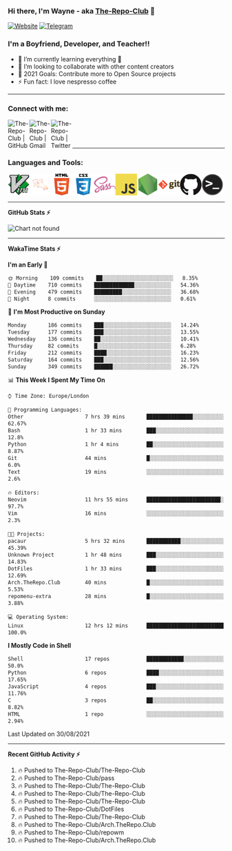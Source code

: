 ### Hi there, I'm Wayne - aka [The-Repo-Club][website] 👋

[![Website](https://img.shields.io/website?label=github.com/The-Repo-Club/&color=orange&style=flat-square&url=https://github.com/The-Repo-Club/)][website]
[![Telegram](https://img.shields.io/badge/Chat%20on-Telegram-orange.svg?color=orange&logo=telegram&style=flat-square)][telegram]

### I'm a Boyfriend, Developer, and Teacher!!

- 🌱 I’m currently learning everything 🤣
- 👯 I’m looking to collaborate with other content creators
- 🥅 2021 Goals: Contribute more to Open Source projects
- ⚡ Fun fact: I love nespresso coffee

---
### Connect with me:

[<img align="left" alt="The-Repo-Club | GitHub" width="50px" src="https://cdn.jsdelivr.net/npm/simple-icons@v3/icons/github.svg" />][website]
[<img align="left" alt="The-Repo-Club | Gmail" width="50px" src="https://cdn.jsdelivr.net/npm/simple-icons@v3/icons/gmail.svg" />][email]
[<img align="left" alt="The-Repo-Club | Twitter" width="50px" src="https://cdn.jsdelivr.net/npm/simple-icons@v3/icons/telegram.svg" />][telegram]

[website]: https://github.com/The-Repo-Club/
[email]: mailto:wayne6324@gmail.com
[telegram]: https://t.me/TheRepoClub

<br />
<br />
<br />

---
### Languages and Tools:

<img align="left" alt="Vim" width="50px" src="https://raw.githubusercontent.com/github/explore/80688e429a7d4ef2fca1e82350fe8e3517d3494d/topics/vim/vim.png" />
<img align="left" alt="Fish" width="50px" src="https://raw.githubusercontent.com/github/explore/80688e429a7d4ef2fca1e82350fe8e3517d3494d/topics/fish/fish.png" />
<img align="left" alt="HTML5" width="50px" src="https://raw.githubusercontent.com/github/explore/80688e429a7d4ef2fca1e82350fe8e3517d3494d/topics/html/html.png" />
<img align="left" alt="CSS3" width="50px" src="https://raw.githubusercontent.com/github/explore/80688e429a7d4ef2fca1e82350fe8e3517d3494d/topics/css/css.png" />
<img align="left" alt="Sass" width="50px" src="https://raw.githubusercontent.com/github/explore/80688e429a7d4ef2fca1e82350fe8e3517d3494d/topics/sass/sass.png" />
<img align="left" alt="JavaScript" width="50px" src="https://raw.githubusercontent.com/github/explore/80688e429a7d4ef2fca1e82350fe8e3517d3494d/topics/javascript/javascript.png" />
<img align="left" alt="Node.js" width="50px" src="https://raw.githubusercontent.com/github/explore/80688e429a7d4ef2fca1e82350fe8e3517d3494d/topics/nodejs/nodejs.png" />
<img align="left" alt="Git" width="50px" src="https://raw.githubusercontent.com/github/explore/80688e429a7d4ef2fca1e82350fe8e3517d3494d/topics/git/git.png" />
<img align="left" alt="GitHub" width="50px" src="https://raw.githubusercontent.com/github/explore/78df643247d429f6cc873026c0622819ad797942/topics/github/github.png" />
<img align="left" alt="Terminal" width="50px" src="https://raw.githubusercontent.com/github/explore/80688e429a7d4ef2fca1e82350fe8e3517d3494d/topics/terminal/terminal.png" />

<br />
<br />
<br />

---

**GitHub Stats ⚡**

![Chart not found](https://github-readme-stats.vercel.app/api?username=The-Repo-Club&theme=tokyonight&show_icons=true&count_private=true&hide_border=true&include_all_commits=true&custom_title=The-Repo-Club%27s+GitHub+Stats)


---

**WakaTime Stats ⚡**

<!--START_SECTION:waka-->
**I'm an Early 🐤** 

```text
🌞 Morning    109 commits    ██░░░░░░░░░░░░░░░░░░░░░░░   8.35% 
🌆 Daytime    710 commits    █████████████░░░░░░░░░░░░   54.36% 
🌃 Evening    479 commits    █████████░░░░░░░░░░░░░░░░   36.68% 
🌙 Night      8 commits      ░░░░░░░░░░░░░░░░░░░░░░░░░   0.61%

```
📅 **I'm Most Productive on Sunday** 

```text
Monday       186 commits    ███░░░░░░░░░░░░░░░░░░░░░░   14.24% 
Tuesday      177 commits    ███░░░░░░░░░░░░░░░░░░░░░░   13.55% 
Wednesday    136 commits    ██░░░░░░░░░░░░░░░░░░░░░░░   10.41% 
Thursday     82 commits     █░░░░░░░░░░░░░░░░░░░░░░░░   6.28% 
Friday       212 commits    ████░░░░░░░░░░░░░░░░░░░░░   16.23% 
Saturday     164 commits    ███░░░░░░░░░░░░░░░░░░░░░░   12.56% 
Sunday       349 commits    ██████░░░░░░░░░░░░░░░░░░░   26.72%

```


📊 **This Week I Spent My Time On** 

```text
⌚︎ Time Zone: Europe/London

💬 Programming Languages: 
Other                    7 hrs 39 mins       ███████████████░░░░░░░░░░   62.67% 
Bash                     1 hr 33 mins        ███░░░░░░░░░░░░░░░░░░░░░░   12.8% 
Python                   1 hr 4 mins         ██░░░░░░░░░░░░░░░░░░░░░░░   8.87% 
Git                      44 mins             █░░░░░░░░░░░░░░░░░░░░░░░░   6.0% 
Text                     19 mins             ░░░░░░░░░░░░░░░░░░░░░░░░░   2.6%

🔥 Editors: 
Neovim                   11 hrs 55 mins      ████████████████████████░   97.7% 
Vim                      16 mins             ░░░░░░░░░░░░░░░░░░░░░░░░░   2.3%

🐱‍💻 Projects: 
pacaur                   5 hrs 32 mins       ███████████░░░░░░░░░░░░░░   45.39% 
Unknown Project          1 hr 48 mins        ███░░░░░░░░░░░░░░░░░░░░░░   14.83% 
DotFiles                 1 hr 33 mins        ███░░░░░░░░░░░░░░░░░░░░░░   12.69% 
Arch.TheRepo.Club        40 mins             █░░░░░░░░░░░░░░░░░░░░░░░░   5.53% 
repomenu-extra           28 mins             █░░░░░░░░░░░░░░░░░░░░░░░░   3.88%

💻 Operating System: 
Linux                    12 hrs 12 mins      █████████████████████████   100.0%

```

**I Mostly Code in Shell** 

```text
Shell                    17 repos            ████████████░░░░░░░░░░░░░   50.0% 
Python                   6 repos             ████░░░░░░░░░░░░░░░░░░░░░   17.65% 
JavaScript               4 repos             ███░░░░░░░░░░░░░░░░░░░░░░   11.76% 
C                        3 repos             ██░░░░░░░░░░░░░░░░░░░░░░░   8.82% 
HTML                     1 repo              ░░░░░░░░░░░░░░░░░░░░░░░░░   2.94%

```



 Last Updated on 30/08/2021
<!--END_SECTION:waka-->

---

**Recent GitHub Activity :zap:**

<!--START_SECTION:activity-->
1. 🔥 Pushed to The-Repo-Club/The-Repo-Club
2. 🔥 Pushed to The-Repo-Club/pass
3. 🔥 Pushed to The-Repo-Club/The-Repo-Club
4. 🔥 Pushed to The-Repo-Club/The-Repo-Club
5. 🔥 Pushed to The-Repo-Club/The-Repo-Club
6. 🔥 Pushed to The-Repo-Club/DotFiles
7. 🔥 Pushed to The-Repo-Club/The-Repo-Club
8. 🔥 Pushed to The-Repo-Club/Arch.TheRepo.Club
9. 🔥 Pushed to The-Repo-Club/repowm
10. 🔥 Pushed to The-Repo-Club/Arch.TheRepo.Club
<!--END_SECTION:activity-->